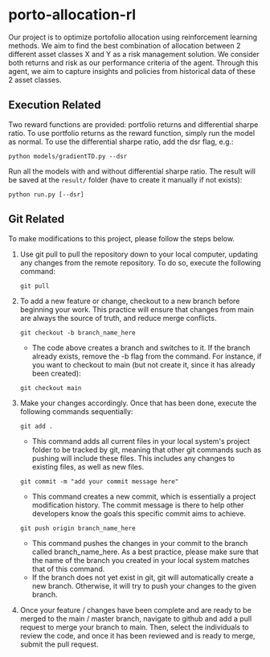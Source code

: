 # porto-allocation-rl

Our project is to optimize portofolio allocation using reinforcement learning methods. We aim to find the best combination of allocation between 2 different asset classes X and Y as a risk management solution. We consider both returns and risk as our performance criteria of the agent. Through this agent, we aim to capture insights and policies from historical data of these 2 asset classes.

## Execution Related

Two reward functions are provided: portfolio returns and differential sharpe ratio. To use portfolio returns as the reward function, simply run the model as normal. To use the differential sharpe ratio, add the dsr flag, e.g.:

```
python models/gradientTD.py --dsr
```

Run all the models with and without differential sharpe ratio. The result will be saved at the `result/` folder (have to create it manually if not exists):

```
python run.py [--dsr]
```

## Git Related

To make modifications to this project, please follow the steps below.

1. Use git pull to pull the repository down to your local computer, updating any changes from the remote repository. To do so, execute the following command:
   ```
   git pull
   ```
2. To add a new feature or change, checkout to a new branch before beginning your work. This practice will ensure that changes from main are always the source of truth, and reduce merge conflicts.

   ```
   git checkout -b branch_name_here
   ```

   - The code above creates a branch and switches to it. If the branch already exists, remove the -b flag from the command. For instance, if you want to checkout to main (but not create it, since it has already been created):

   ```
   git checkout main
   ```

3. Make your changes accordingly. Once that has been done, execute the following commands sequentially:

   ```
   git add .
   ```

   - This command adds all current files in your local system's project folder to be tracked by git, meaning that other git commands such as pushing will include these files. This includes any changes to existing files, as well as new files.

   ```
   git commit -m "add your commit message here"
   ```

   - This command creates a new commit, which is essentially a project modification history. The commit message is there to help other developers know the goals this specific commit aims to achieve.

   ```
   git push origin branch_name_here
   ```

   - This command pushes the changes in your commit to the branch called branch_name_here. As a best practice, please make sure that the name of the branch you created in your local system matches that of this command.
   - If the branch does not yet exist in git, git will automatically create a new branch. Otherwise, it will try to push your changes to the given branch.

4. Once your feature / changes have been complete and are ready to be merged to the main / master branch, navigate to github and add a pull request to merge your branch to main. Then, select the individuals to review the code, and once it has been reviewed and is ready to merge, submit the pull request.
